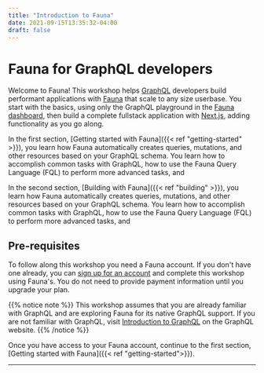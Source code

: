 ```yaml
---
title: "Introduction to Fauna"
date: 2021-09-15T13:35:32-04:00
draft: false
---
```

# Fauna for GraphQL developers

<!-- {{< youtube id="E13U4uuU2pQ" >}} -->

Welcome to Fauna! This workshop helps [GraphQL][graphql] developers build performant applications with [Fauna][fauna] that scale to any size userbase. You start with the basics, using only the GraphQL playground in the [Fauna dashboard][fauna-dashboard], then build a complete fullstack application with [Next.js][nextjs], adding functionality as you go along.

In the first section, [Getting started with Fauna]({{< ref "getting-started" >}}), you learn how Fauna automatically creates queries, mutations, and other resources based on your GraphQL schema. You learn how to accomplish common tasks with GraphQL, how to use the Fauna Query Language (FQL) to perform more advanced tasks, and 

In the second section, [Building with Fauna]({{< ref "building" >}}), you learn how Fauna automatically creates queries, mutations, and other resources based on your GraphQL schema. You learn how to accomplish common tasks with GraphQL, how to use the Fauna Query Language (FQL) to perform more advanced tasks, and 

## Pre-requisites

To follow along this workshop you need a Fauna account. If you don't have one already, you can [sign up for an account][fauna-signup] and complete this workshop using Fauna's. You do not need to provide payment information until you upgrade your plan. 

{{% notice note %}}
This workshop assumes that you are already familiar with GraphQL and are exploring Fauna for its native GraphQL support. If you are not familiar with GraphQL, visit [Introduction to GraphQL](https://graphql.org/learn/) on the GraphQL website.
{{% /notice %}}

Once you have access to your Fauna account, continue to the first section, [Getting started with Fauna]({{< ref "getting-started">}}).

---

[fauna]: https://fauna.com
[fauna-dashboard]: https://dashboard.fauna.com
[fauna-signup]: https://dashboard.fauna.com/accounts/register
[graphql]: https://graphql.org
[nextjs]: https://nextjs.org
